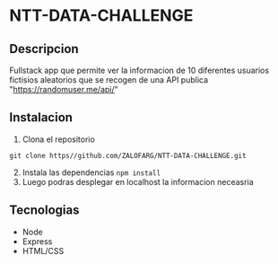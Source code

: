 # NTT-DATA-CHALLENGE

## Descripcion
Fullstack app que permite ver la informacion de 10 diferentes usuarios fictisios aleatorios que se recogen de una API publica "https://randomuser.me/api/"

## Instalacion
1. Clona el repositorio
```
git clone https//github.com/ZALOFARG/NTT-DATA-CHALLENGE.git
```
2. Instala las dependencias
```npm install```
3. Luego podras desplegar en localhost la informacion neceasria

## Tecnologias
- Node
- Express
- HTML/CSS